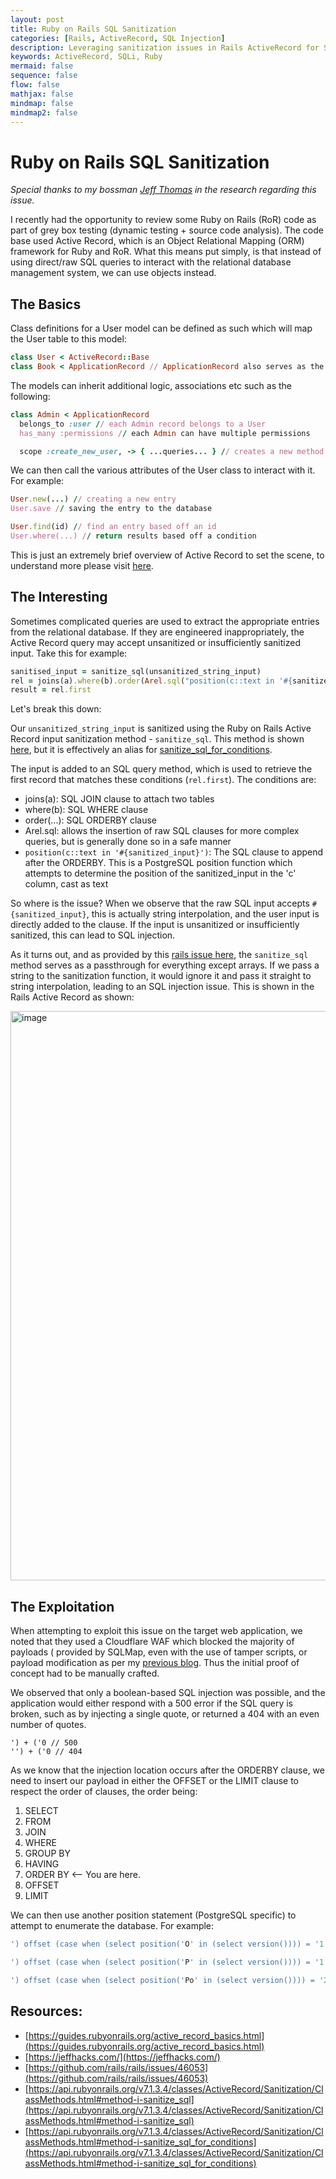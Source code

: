 ```yaml
---
layout: post
title: Ruby on Rails SQL Sanitization
categories: [Rails, ActiveRecord, SQL Injection]
description: Leveraging sanitization issues in Rails ActiveRecord for SQL injection
keywords: ActiveRecord, SQLi, Ruby
mermaid: false
sequence: false
flow: false
mathjax: false
mindmap: false
mindmap2: false
---
```


# Ruby on Rails SQL Sanitization

*Special thanks to my bossman [Jeff Thomas](https://jeffhacks.com/) in the research regarding this issue.*

I recently had the opportunity to review some Ruby on Rails (RoR) code as part of grey box testing (dynamic testing + source code analysis). The code base used Active Record, which is an Object Relational Mapping (ORM) framework for Ruby and RoR. What this means put simply, is that instead of using direct/raw SQL queries to interact with the relational database management system, we can use objects instead.

## The Basics

Class definitions for a User model can be defined as such which will map the User table to this model:

```ruby
class User < ActiveRecord::Base
class Book < ApplicationRecord // ApplicationRecord also serves as the base class to interact with the database
```

The models can inherit additional logic, associations etc such as the following:

```ruby
class Admin < ApplicationRecord
  belongs_to :user // each Admin record belongs to a User
  has_many :permissions // each Admin can have multiple permissions

  scope :create_new_user, -> { ...queries... } // creates a new method call for the Admin model as a shortcut to a query 
```

We can then call the various attributes of the User class to interact with it. For example:

```ruby
User.new(...) // creating a new entry
User.save // saving the entry to the database

User.find(id) // find an entry based off an id
User.where(...) // return results based off a condition
```

This is just an extremely brief overview of Active Record to set the scene, to understand more please visit [here](https://guides.rubyonrails.org/active_record_basics.html).

## The Interesting

Sometimes complicated queries are used to extract the appropriate entries from the relational database. If they are engineered inappropriately, the Active Record query may accept unsanitized or insufficiently sanitized input. Take this for example:

```ruby
sanitised_input = sanitize_sql(unsanitized_string_input)
rel = joins(a).where(b).order(Arel.sql("position(c::text in '#{sanitized_input}')"))
result = rel.first
```

Let's break this down:

Our `unsanitized_string_input` is sanitized using the Ruby on Rails Active Record input sanitization method - `sanitize_sql`. This method is shown [here](https://api.rubyonrails.org/v7.1.3.4/classes/ActiveRecord/Sanitization/ClassMethods.html#method-i-sanitize_sql), but it is effectively an alias for [sanitize_sql_for_conditions](https://api.rubyonrails.org/v7.1.3.4/classes/ActiveRecord/Sanitization/ClassMethods.html#method-i-sanitize_sql_for_conditions).

The input is added to an SQL query method, which is used to retrieve the first record that matches these conditions (`rel.first`). The conditions are:
  - joins(a): SQL JOIN clause to attach two tables
  - where(b): SQL WHERE clause
  - order(...): SQL ORDERBY clause
  - Arel.sql: allows the insertion of raw SQL clauses for more complex queries, but is generally done so in a safe manner
  - `position(c::text in '#{sanitized_input}')`: The SQL clause to append after the ORDERBY. This is a PostgreSQL position function which attempts to determine the position of the sanitized_input in the 'c' column, cast as text

So where is the issue? When we observe that the raw SQL input accepts `#{sanitized_input}`, this is actually string interpolation, and the user input is directly added to the clause. If the input is unsanitized or insufficiently sanitized, this can lead to SQL injection.

As it turns out, and as provided by this [rails issue here](https://github.com/rails/rails/issues/46053), the `sanitize_sql` method serves as a passthrough for everything except arrays. If we pass a string to the sanitization function, it would ignore it and pass it straight to string interpolation, leading to an SQL injection issue. This is shown in the Rails Active Record as shown:

<img width="911" alt="image" src="https://github.com/user-attachments/assets/c7063a10-1147-467d-a820-777ddbbb9d63">

## The Exploitation

When attempting to exploit this issue on the target web application, we noted that they used a Cloudflare WAF which blocked the majority of payloads ( provided by SQLMap, even with the use of tamper scripts, or payload modification as per my [previous blog](https://qwutony.github.io/2024/04/03/customising-sqlmap/). Thus the initial proof of concept had to be manually crafted.

We observed that only a boolean-based SQL injection was possible, and the application would either respond with a 500 error if the SQL query is broken, such as by injecting a single quote, or returned a 404 with an even number of quotes.

```
') + ('0 // 500
'') + ('0 // 404
```

As we know that the injection location occurs after the ORDERBY clause, we need to insert our payload in either the OFFSET or the LIMIT clause to respect the order of clauses, the order being:

1. SELECT
2. FROM
3. JOIN
4. WHERE
5. GROUP BY
6. HAVING
7. ORDER BY <-- You are here.
8. OFFSET
9. LIMIT

We can then use another position statement (PostgreSQL specific) to attempt to enumerate the database. For example:

```SQL
') offset (case when (select position('O' in (select version()))) = '1' then 0 else -1 end) + ('0 // If the first character is 'O' in version(), then OFFSET 0

') offset (case when (select position('P' in (select version()))) = '1' then 0 else -1 end) + ('0 // If the first character is 'P' in version(), then OFFSET -1, which results in an error (ERROR: OFFSET must not be negative)

') offset (case when (select position('Po' in (select version()))) = '2' then 0 else -1 end) + ('0 // Can append the second character to the original clause
```

## Resources:
  - [https://guides.rubyonrails.org/active_record_basics.html](https://guides.rubyonrails.org/active_record_basics.html)
  - [https://jeffhacks.com/](https://jeffhacks.com/)
  - [https://github.com/rails/rails/issues/46053](https://github.com/rails/rails/issues/46053)
  - [https://api.rubyonrails.org/v7.1.3.4/classes/ActiveRecord/Sanitization/ClassMethods.html#method-i-sanitize_sql](https://api.rubyonrails.org/v7.1.3.4/classes/ActiveRecord/Sanitization/ClassMethods.html#method-i-sanitize_sql)
  - [https://api.rubyonrails.org/v7.1.3.4/classes/ActiveRecord/Sanitization/ClassMethods.html#method-i-sanitize_sql_for_conditions](https://api.rubyonrails.org/v7.1.3.4/classes/ActiveRecord/Sanitization/ClassMethods.html#method-i-sanitize_sql_for_conditions)
